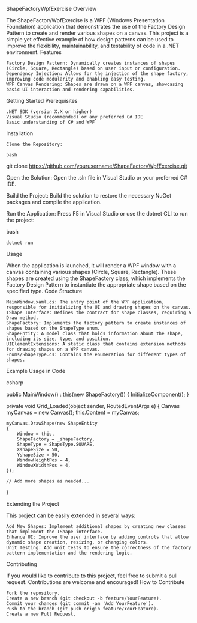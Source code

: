ShapeFactoryWpfExercise
Overview

The ShapeFactoryWpfExercise is a WPF (Windows Presentation Foundation) application that demonstrates the use of the Factory Design Pattern to create and render various shapes on a canvas. This project is a simple yet effective example of how design patterns can be used to improve the flexibility, maintainability, and testability of code in a .NET environment.
Features

    Factory Design Pattern: Dynamically creates instances of shapes (Circle, Square, Rectangle) based on user input or configuration.
    Dependency Injection: Allows for the injection of the shape factory, improving code modularity and enabling easy testing.
    WPF Canvas Rendering: Shapes are drawn on a WPF canvas, showcasing basic UI interaction and rendering capabilities.

Getting Started
Prerequisites

    .NET SDK (version X.X or higher)
    Visual Studio (recommended) or any preferred C# IDE
    Basic understanding of C# and WPF

Installation

    Clone the Repository:

    bash

git clone https://github.com/yourusername/ShapeFactoryWpfExercise.git

Open the Solution: Open the .sln file in Visual Studio or your preferred C# IDE.

Build the Project: Build the solution to restore the necessary NuGet packages and compile the application.

Run the Application: Press F5 in Visual Studio or use the dotnet CLI to run the project:

bash

    dotnet run

Usage

When the application is launched, it will render a WPF window with a canvas containing various shapes (Circle, Square, Rectangle). These shapes are created using the ShapeFactory class, which implements the Factory Design Pattern to instantiate the appropriate shape based on the specified type.
Code Structure

    MainWindow.xaml.cs: The entry point of the WPF application, responsible for initializing the UI and drawing shapes on the canvas.
    IShape Interface: Defines the contract for shape classes, requiring a Draw method.
    ShapeFactory: Implements the factory pattern to create instances of shapes based on the ShapeType enum.
    ShapeEntity: A model class that holds information about the shape, including its size, type, and position.
    UIElementExtensions: A static class that contains extension methods for drawing shapes on a WPF canvas.
    Enums/ShapeType.cs: Contains the enumeration for different types of shapes.

Example Usage in Code

csharp

public MainWindow() : this(new ShapeFactory())
{
    InitializeComponent();
}

private void Grid_Loaded(object sender, RoutedEventArgs e)
{
    Canvas myCanvas = new Canvas();
    this.Content = myCanvas;

    myCanvas.DrawShape(new ShapeEntity
    {
        Window = this,
        ShapeFactory = _shapeFactory,
        ShapeType = ShapeType.SQUARE,
        XshapeSize = 50,
        YshapeSize = 50,
        WindowHeightPos = 4,
        WindowXWidthPos = 4,
    });

    // Add more shapes as needed...
}

Extending the Project

This project can be easily extended in several ways:

    Add New Shapes: Implement additional shapes by creating new classes that implement the IShape interface.
    Enhance UI: Improve the user interface by adding controls that allow dynamic shape creation, resizing, or changing colors.
    Unit Testing: Add unit tests to ensure the correctness of the factory pattern implementation and the rendering logic.

Contributing

If you would like to contribute to this project, feel free to submit a pull request. Contributions are welcome and encouraged!
How to Contribute

    Fork the repository.
    Create a new branch (git checkout -b feature/YourFeature).
    Commit your changes (git commit -am 'Add YourFeature').
    Push to the branch (git push origin feature/YourFeature).
    Create a new Pull Request.
